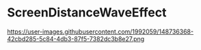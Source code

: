 # ScreenDistanceWaveEffect

https://user-images.githubusercontent.com/1992059/148736368-42cbd285-5c84-4db3-87f5-7382dc3b8e27.png

